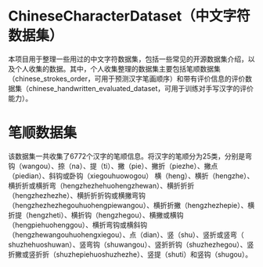 # ChineseCharacterDataset（中文字符数据集）

本项目用于整理一些用过的中文字符数据集，包括一些常见的开源数据集介绍，以及个人收集的数据。其中，个人收集整理的数据集主要包括笔顺数据集（chinese_strokes_order，可用于预测汉字笔画顺序）和带有评价信息的评价数据集（chinese_handwritten_evaluated_dataset，可用于训练对手写汉字的评价能力）。

# 笔顺数据集
  该数据集一共收集了6772个汉字的笔顺信息。将汉字的笔顺分为25类，分别是弯钩（wangou）、捺（na）、提（ti）、撇（pie）、撇折（piezhe）、撇点（piedian）、斜钩或卧钩（xiegouhuowogou）
横（heng）、横折（hengzhe）、横折折或横折弯（hengzhezhehuohengzhewan）、横折折折（hengzhezhezhe）、横折折折钩或横撇弯钩（hengzhezhezhegouhuohengpiewangou）、横折折撇（hengzhezhepie）、横折提（hengzheti）、横折钩（hengzhegou）、横撇或横钩（hengpiehuohenggou）、横折弯钩或横斜钩（hengzhewangouhuohengxiegou）、点（dian）、竖（shu）、竖折或竖弯（
shuzhehuoshuwan）、竖弯钩（shuwangou）、竖折折钩（shuzhezhegou）、竖折撇或竖折折（shuzhepiehuoshuzhezhe）、竖提（shuti）和竖钩（shugou）。
